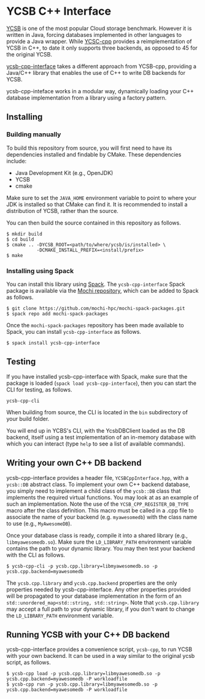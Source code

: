 # YCSB C++ Interface

[YCSB](https://github.com/brianfrankcooper/YCSB) is one of the most popular Cloud
storage benchmark. However it is written in Java, forcing databases implemented
in other languages to provide a Java wrapper. While [YCSC-cpp](https://github.com/ls4154/YCSB-cpp)
provides a reimplementation of YCSB in C++, to date it only supports three backends, as
opposed to 45 for the original YCSB.

[ycsb-cpp-interface](https://github.com/mochi-hpc/ycsb-cpp-interface)
takes a different approach from YCSB-cpp, providing a Java/C++ library
that enables the use of C++ to write DB backends for YCSB.

ycsb-cpp-inteface works in a modular way, dynamically loading your C++ database
implementation from a library using a factory pattern.

## Installing

### Building manually

To build this repository from source, you will first need to have
its dependencies installed and findable by CMake. These dependencies
include:
- Java Development Kit (e.g., OpenJDK)
- YCSB
- cmake

Make sure to set the `JAVA_HOME` environment variable
to point to where your JDK is installed so that CMake can find it.
It is recommended to install a distribution of YCSB, rather than
the source.

You can then build the source contained in this repository as follows.

```
$ mkdir build
$ cd build
$ cmake .. -DYCSB_ROOT=<path/to/where/ycsb/is/installed> \
           -DCMAKE_INSTALL_PREFIX=<install/prefix>
$ make
```

### Installing using Spack

You can install this library using [Spack](https://spack.io/).
The `ycsb-cpp-interface` Spack package is available via the
[Mochi repository](https://github.com/mochi-hpc/mochi-spack-packages),
which can be added to Spack as follows.

```
$ git clone https://github.com/mochi-hpc/mochi-spack-packages.git
$ spack repo add mochi-spack-packages
```

Once the `mochi-spack-packages` repository has been made available to Spack,
you can install `ycsb-cpp-interface` as follows.

```
$ spack install ycsb-cpp-interface
```

## Testing

If you have installed ycsb-cpp-interface with Spack, make sure that
the package is loaded (`spack load ycsb-cpp-interface`), then you
can start the CLI for testing, as follows.

```
ycsb-cpp-cli
```

When building from source, the CLI is located in the `bin` subdirectory
of your build folder.

You will end up in YCBS's CLI, with the YcsbDBClient loaded as the
DB backend, itself using a test implementation of an in-memory database
with which you can interact (type `help` to see a list of available commands).

## Writing your own C++ DB backend

ycsb-cpp-interface provides a header file, `YCSBCppInterface.hpp`, with
a `ycsb::DB` abstract class. To implement your own C++ backend database,
you simply need to implement a child class of the `ycsb::DB` class that
implements the required virtual functions. You may look at [](src/TestDB.cpp)
as an example of such an implementation. Note the use of the
`YCSB_CPP_REGISTER_DB_TYPE` macro after the class definition. This macro
must be called in a .cpp file to associate the name of your backend
(e.g. `myawesomedb`) with the class name to use (e.g., `MyAwesomeDB`).

Once your database class is ready, compile it into a shared library
(e.g., `libmyawesomedb.so`). Make sure the `LD_LIBRARY_PATH` environment
variable contains the path to your dynamic library. You may then test
your backend with the CLI as follows.

```
$ ycsb-cpp-cli -p ycsb.cpp.library=libmyawesomedb.so -p ycsb.cpp.backend=myawesomedb
```

The `ycsb.cpp.library` and `ycsb.cpp.backend` properties are the only properties
needed by ycsb-cpp-interface. Any other properties provided will be propagated
to your database implementation in the form of an `std::unordered_map<std::string, std::string>`.
Note that `ycsb.cpp.library` may accept a full path to your dynamic library,
if you don't want to change the `LD_LIBRARY_PATH` environment variable.

## Running YCSB with your C++ DB backend

ycsb-cpp-interface provides a convenience script, `ycsb-cpp`, to run YCSB
with your own backend. It can be used in a way similar to the original ycsb script,
as follows.

```
$ ycsb-cpp load -p ycsb.cpp.library=libmyawesomedb.so -p ycsb.cpp.backend=myawesomedb -P workloadfile
$ ycsb-cpp run -p ycsb.cpp.library=libmyawesomedb.so -p ycsb.cpp.backend=myawesomedb -P workloadfile
```
